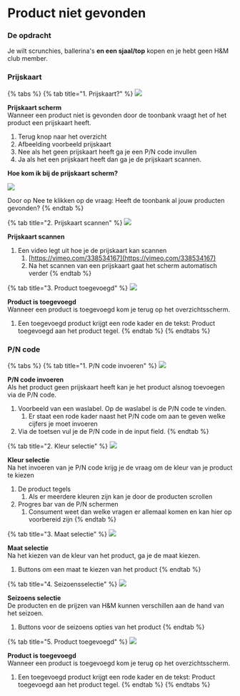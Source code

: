 # Product niet gevonden

### De opdracht

Je wilt scrunchies, ballerina's **en een sjaal/top** kopen en je hebt geen H&M club member.

### Prijskaart

{% tabs %}
{% tab title="1. Prijskaart?" %}
![](../../.gitbook/assets/mist-product-prijskaart.jpg)

**Prijskaart scherm**  
Wanneer een product niet is gevonden door de toonbank vraagt het of het product een prijskaart heeft.

1. Terug knop naar het overzicht
2. Afbeelding voorbeeld prijskaart
3. Nee als het geen prijskaart heeft ga je een P/N code invullen
4. Ja als het een prijskaart heeft dan ga je de prijskaart scannen.

**Hoe kom ik bij de prijskaart scherm?**

![](../../.gitbook/assets/overzichtsscherm.jpg)

Door op Nee te klikken op de vraag: Heeft de toonbank al jouw producten gevonden?
{% endtab %}

{% tab title="2. Prijskaart scannen" %}
![](../../.gitbook/assets/mist-product-prijskaart-scannen.jpg)

**Prijskaart scannen**

1. Een video legt uit hoe je de prijskaart kan scannen
   1. [https://vimeo.com/338534167](https://vimeo.com/338534167)
   2. Na het scannen van een prijskaart gaat het scherm automatisch verder
{% endtab %}

{% tab title="3. Product toegevoegd" %}
![](../../.gitbook/assets/overzichtsscherm-1.jpg)

**Product is toegevoegd**  
Wanneer een product is toegevoegd kom je terug op het overzichtsscherm.

1. Een toegevoegd product krijgt een rode kader en de tekst: Product toegevoegd aan het product tegel.
{% endtab %}
{% endtabs %}

### P/N code

{% tabs %}
{% tab title="1. P/N code invoeren" %}
![](../../.gitbook/assets/mist-product-p-n-code-invoeren%20%281%29.jpg)

**P/N code invoeren**  
Als het product geen prijskaart heeft kan je het product alsnog toevoegen via de P/N code.

1. Voorbeeld van een waslabel. Op de waslabel is de P/N code te vinden.
   1. Er staat een rode kader naast het P/N code om aan te geven welke cijfers je moet invoeren
2. Via de toetsen vul je de P/N code in de input field.
{% endtab %}

{% tab title="2. Kleur selectie" %}
![](../../.gitbook/assets/mist-product-p-n-code-invoeren-meerdere-kleuren.jpg)

**Kleur selectie**  
Na het invoeren van je P/N code krijg je de vraag om de kleur van je product te kiezen

1. De product tegels
   1. Als er meerdere kleuren zijn kan je door de producten scrollen
2. Progres bar van de P/N schermen
   1. Consument weet dan welke vragen er allemaal komen en kan hier op voorbereid zijn
{% endtab %}

{% tab title="3. Maat selectie" %}
![](../../.gitbook/assets/mist-product-p-n-code-invoeren-4.jpg)

**Maat selectie**  
Na het kiezen van de kleur van het product, ga je de maat kiezen.

1. Buttons om een maat te kiezen van het product
{% endtab %}

{% tab title="4. Seizoensselectie" %}
![](../../.gitbook/assets/mist-product-p-n-code-invoeren-5.jpg)

**Seizoens selectie**  
De producten en de prijzen van H&M kunnen verschillen aan de hand van het seizoen. 

1. Buttons voor de seizoens opties van het product
{% endtab %}

{% tab title="5. Product toegevoegd" %}
![](../../.gitbook/assets/overzichtsscherm-4.jpg)

**Product is toegevoegd**  
Wanneer een product is toegevoegd kom je terug op het overzichtsscherm.

1. Een toegevoegd product krijgt een rode kader en de tekst: Product toegevoegd aan het product tegel.
{% endtab %}
{% endtabs %}

